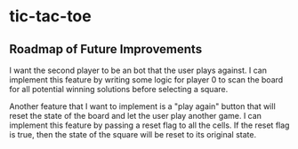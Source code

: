 # tic-tac-toe

## Roadmap of Future Improvements
I want the second player to be an bot that the user plays against. I can implement this feature by writing some logic for player 0 to scan the board for all potential winning solutions before selecting a square.

Another feature that I want to implement is a "play again" button that will reset the state of the board and let the user play another game. I can implement this feature by passing a reset flag to all the cells. If the reset flag is true, then the state of the square will be reset to its original state.